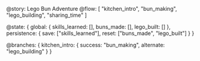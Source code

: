 @story: Lego Bun Adventure
@flow: [
    "kitchen_intro",
    "bun_making",
    "lego_building",
    "sharing_time"
]

@state: {
    global: {
        skills_learned: [],
        buns_made: [],
        lego_built: []
    },
    persistence: {
        save: ["skills_learned"],
        reset: ["buns_made", "lego_built"]
    }
}

@branches: {
    kitchen_intro: {
        success: "bun_making",
        alternate: "lego_building"
    }
}
